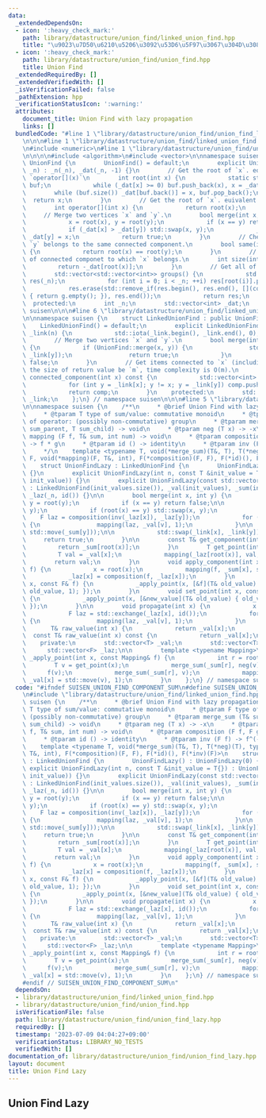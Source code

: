 ```yaml
---
data:
  _extendedDependsOn:
  - icon: ':heavy_check_mark:'
    path: library/datastructure/union_find/linked_union_find.hpp
    title: "\u9023\u7D50\u6210\u5206\u3092\u53D6\u5F97\u3067\u304D\u308B Union Find"
  - icon: ':heavy_check_mark:'
    path: library/datastructure/union_find/union_find.hpp
    title: Union Find
  _extendedRequiredBy: []
  _extendedVerifiedWith: []
  _isVerificationFailed: false
  _pathExtension: hpp
  _verificationStatusIcon: ':warning:'
  attributes:
    document_title: Union Find with lazy propagation
    links: []
  bundledCode: "#line 1 \"library/datastructure/union_find/union_find_lazy.hpp\"\n\
    \n\n\n#line 1 \"library/datastructure/union_find/linked_union_find.hpp\"\n\n\n\
    \n#include <numeric>\n#line 1 \"library/datastructure/union_find/union_find.hpp\"\
    \n\n\n\n#include <algorithm>\n#include <vector>\n\nnamespace suisen {\n    struct\
    \ UnionFind {\n        UnionFind() = default;\n        explicit UnionFind(int\
    \ _n) : _n(_n), _dat(_n, -1) {}\n        // Get the root of `x`. equivalent to\
    \ `operator[](x)`\n        int root(int x) {\n            static std::vector<int>\
    \ buf;\n            while (_dat[x] >= 0) buf.push_back(x), x = _dat[x];\n    \
    \        while (buf.size()) _dat[buf.back()] = x, buf.pop_back();\n          \
    \  return x;\n        }\n        // Get the root of `x`. euivalent to `root(x)`\n\
    \        int operator[](int x) {\n            return root(x);\n        }\n   \
    \     // Merge two vertices `x` and `y`.\n        bool merge(int x, int y) {\n\
    \            x = root(x), y = root(y);\n            if (x == y) return false;\n\
    \            if (_dat[x] > _dat[y]) std::swap(x, y);\n            _dat[x] += _dat[y],\
    \ _dat[y] = x;\n            return true;\n        }\n        // Check if `x` and\
    \ `y` belongs to the same connected component.\n        bool same(int x, int y)\
    \ {\n            return root(x) == root(y);\n        }\n        // Get the size\
    \ of connected componet to which `x` belongs.\n        int size(int x) {\n   \
    \         return -_dat[root(x)];\n        }\n        // Get all of connected components.\n\
    \        std::vector<std::vector<int>> groups() {\n            std::vector<std::vector<int>>\
    \ res(_n);\n            for (int i = 0; i < _n; ++i) res[root(i)].push_back(i);\n\
    \            res.erase(std::remove_if(res.begin(), res.end(), [](const auto& g)\
    \ { return g.empty(); }), res.end());\n            return res;\n        }\n  \
    \  protected:\n        int _n;\n        std::vector<int> _dat;\n    };\n} // namespace\
    \ suisen\n\n\n#line 6 \"library/datastructure/union_find/linked_union_find.hpp\"\
    \n\nnamespace suisen {\n    struct LinkedUnionFind : public UnionFind {\n    \
    \    LinkedUnionFind() = default;\n        explicit LinkedUnionFind(int n) : UnionFind(n),\
    \ _link(n) {\n            std::iota(_link.begin(), _link.end(), 0);\n        }\n\
    \        // Merge two vertices `x` and `y`.\n        bool merge(int x, int y)\
    \ {\n            if (UnionFind::merge(x, y)) {\n                std::swap(_link[x],\
    \ _link[y]);\n                return true;\n            }\n            return\
    \ false;\n        }\n        // Get items connected to `x` (including `x`). Let\
    \ the size of return value be `m`, time complexity is O(m).\n        std::vector<int>\
    \ connected_component(int x) const {\n            std::vector<int> comp{ x };\n\
    \            for (int y = _link[x]; y != x; y = _link[y]) comp.push_back(y);\n\
    \            return comp;\n        }\n    protected:\n        std::vector<int>\
    \ _link;\n    };\n} // namespace suisen\n\n\n#line 5 \"library/datastructure/union_find/union_find_lazy.hpp\"\
    \n\nnamespace suisen {\n    /**\n     * @brief Union Find with lazy propagation\n\
    \     * @tparam T type of sum/value: commutative monoid\n     * @tparam F type\
    \ of operator: (possibly non-commutative) group\n     * @tparam merge_sum (T&\
    \ sum_parent, T sum_child) -> void\n     * @tparam neg (T x) -> -x\n     * @tparam\
    \ mapping (F f, T& sum, int num) -> void\n     * @tparam composition (F f, F g)\
    \ -> f * g\n     * @tparam id () -> identity\n     * @tparam inv (F f) -> f^(-1)\n\
    \     */\n    template <typename T, void(*merge_sum)(T&, T), T(*neg)(T), typename\
    \ F, void(*mapping)(F, T&, int), F(*composition)(F, F), F(*id)(), F(*inv)(F)>\n\
    \    struct UnionFindLazy : LinkedUnionFind {\n        UnionFindLazy() : UnionFindLazy(0)\
    \ {}\n        explicit UnionFindLazy(int n, const T &init_value = T{}) : UnionFindLazy(std::vector<T>(n,\
    \ init_value)) {}\n        explicit UnionFindLazy(const std::vector<T> &init_values)\
    \ : LinkedUnionFind(init_values.size()), _val(init_values), _sum(init_values),\
    \ _laz(_n, id()) {}\n\n        bool merge(int x, int y) {\n            x = root(x),\
    \ y = root(y);\n            if (x == y) return false;\n\n            UnionFind::merge(x,\
    \ y);\n            if (root(x) == y) std::swap(x, y);\n            \n        \
    \    F laz = composition(inv(_laz[x]), _laz[y]);\n            for (int v : connected_component(y))\
    \ {\n                mapping(laz, _val[v], 1);\n            }\n\n            merge_sum(_sum[x],\
    \ std::move(_sum[y]));\n\n            std::swap(_link[x], _link[y]);\n       \
    \     return true;\n        }\n\n        const T& get_component(int x) {\n   \
    \         return _sum[root(x)];\n        }\n        T get_point(int x) {\n   \
    \         T val = _val[x];\n            mapping(_laz[root(x)], val, 1);\n    \
    \        return val;\n        }\n        void apply_component(int x, const F&\
    \ f) {\n            x = root(x);\n            mapping(f, _sum[x], size(x));\n\
    \            _laz[x] = composition(f, _laz[x]);\n        }\n        void apply_point(int\
    \ x, const F& f) {\n            _apply_point(x, [&f](T& old_value) { mapping(f,\
    \ old_value, 1); });\n        }\n        void set_point(int x, const T &new_value)\
    \ {\n            _apply_point(x, [&new_value](T& old_value) { old_value = new_value;\
    \ });\n        }\n\n        void propagate(int x) {\n            x = root(x);\n\
    \            F laz = std::exchange(_laz[x], id());\n            for (int v : connected_component(x))\
    \ {\n                mapping(laz, _val[v], 1);\n            }\n        }\n\n \
    \       T& raw_value(int x) {\n            return _val[x];\n        }\n      \
    \  const T& raw_value(int x) const {\n            return _val[x];\n        }\n\
    \    private:\n        std::vector<T> _val;\n        std::vector<T> _sum;\n  \
    \      std::vector<F> _laz;\n\n        template <typename Mapping>\n        void\
    \ _apply_point(int x, const Mapping& f) {\n            int r = root(x);\n    \
    \        T v = get_point(x);\n            merge_sum(_sum[r], neg(v));\n      \
    \      f(v);\n            merge_sum(_sum[r], v);\n            mapping(inv(_laz[r]),\
    \ _val[x] = std::move(v), 1);\n        }\n    };\n} // namespace suisen\n\n\n\n"
  code: "#ifndef SUISEN_UNION_FIND_COMPONENT_SUM\n#define SUISEN_UNION_FIND_COMPONENT_SUM\n\
    \n#include \"library/datastructure/union_find/linked_union_find.hpp\"\n\nnamespace\
    \ suisen {\n    /**\n     * @brief Union Find with lazy propagation\n     * @tparam\
    \ T type of sum/value: commutative monoid\n     * @tparam F type of operator:\
    \ (possibly non-commutative) group\n     * @tparam merge_sum (T& sum_parent, T\
    \ sum_child) -> void\n     * @tparam neg (T x) -> -x\n     * @tparam mapping (F\
    \ f, T& sum, int num) -> void\n     * @tparam composition (F f, F g) -> f * g\n\
    \     * @tparam id () -> identity\n     * @tparam inv (F f) -> f^(-1)\n     */\n\
    \    template <typename T, void(*merge_sum)(T&, T), T(*neg)(T), typename F, void(*mapping)(F,\
    \ T&, int), F(*composition)(F, F), F(*id)(), F(*inv)(F)>\n    struct UnionFindLazy\
    \ : LinkedUnionFind {\n        UnionFindLazy() : UnionFindLazy(0) {}\n       \
    \ explicit UnionFindLazy(int n, const T &init_value = T{}) : UnionFindLazy(std::vector<T>(n,\
    \ init_value)) {}\n        explicit UnionFindLazy(const std::vector<T> &init_values)\
    \ : LinkedUnionFind(init_values.size()), _val(init_values), _sum(init_values),\
    \ _laz(_n, id()) {}\n\n        bool merge(int x, int y) {\n            x = root(x),\
    \ y = root(y);\n            if (x == y) return false;\n\n            UnionFind::merge(x,\
    \ y);\n            if (root(x) == y) std::swap(x, y);\n            \n        \
    \    F laz = composition(inv(_laz[x]), _laz[y]);\n            for (int v : connected_component(y))\
    \ {\n                mapping(laz, _val[v], 1);\n            }\n\n            merge_sum(_sum[x],\
    \ std::move(_sum[y]));\n\n            std::swap(_link[x], _link[y]);\n       \
    \     return true;\n        }\n\n        const T& get_component(int x) {\n   \
    \         return _sum[root(x)];\n        }\n        T get_point(int x) {\n   \
    \         T val = _val[x];\n            mapping(_laz[root(x)], val, 1);\n    \
    \        return val;\n        }\n        void apply_component(int x, const F&\
    \ f) {\n            x = root(x);\n            mapping(f, _sum[x], size(x));\n\
    \            _laz[x] = composition(f, _laz[x]);\n        }\n        void apply_point(int\
    \ x, const F& f) {\n            _apply_point(x, [&f](T& old_value) { mapping(f,\
    \ old_value, 1); });\n        }\n        void set_point(int x, const T &new_value)\
    \ {\n            _apply_point(x, [&new_value](T& old_value) { old_value = new_value;\
    \ });\n        }\n\n        void propagate(int x) {\n            x = root(x);\n\
    \            F laz = std::exchange(_laz[x], id());\n            for (int v : connected_component(x))\
    \ {\n                mapping(laz, _val[v], 1);\n            }\n        }\n\n \
    \       T& raw_value(int x) {\n            return _val[x];\n        }\n      \
    \  const T& raw_value(int x) const {\n            return _val[x];\n        }\n\
    \    private:\n        std::vector<T> _val;\n        std::vector<T> _sum;\n  \
    \      std::vector<F> _laz;\n\n        template <typename Mapping>\n        void\
    \ _apply_point(int x, const Mapping& f) {\n            int r = root(x);\n    \
    \        T v = get_point(x);\n            merge_sum(_sum[r], neg(v));\n      \
    \      f(v);\n            merge_sum(_sum[r], v);\n            mapping(inv(_laz[r]),\
    \ _val[x] = std::move(v), 1);\n        }\n    };\n} // namespace suisen\n\n\n\
    #endif // SUISEN_UNION_FIND_COMPONENT_SUM\n"
  dependsOn:
  - library/datastructure/union_find/linked_union_find.hpp
  - library/datastructure/union_find/union_find.hpp
  isVerificationFile: false
  path: library/datastructure/union_find/union_find_lazy.hpp
  requiredBy: []
  timestamp: '2023-07-09 04:04:27+09:00'
  verificationStatus: LIBRARY_NO_TESTS
  verifiedWith: []
documentation_of: library/datastructure/union_find/union_find_lazy.hpp
layout: document
title: Union Find Lazy
---
```

## Union Find Lazy

